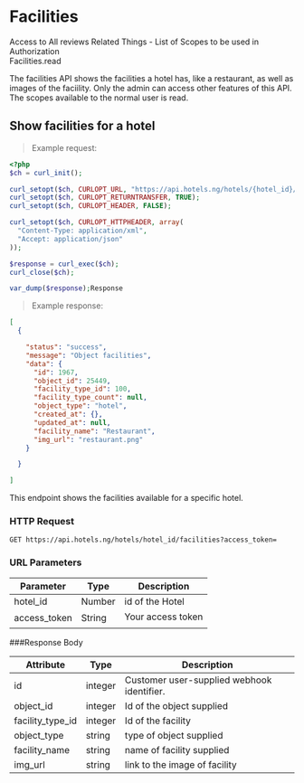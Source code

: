 # Facilities
Access to All reviews Related Things - List of Scopes to be used in Authorization<br>
Facilities.read

The facilities API shows the facilities a hotel has, like a restaurant, as well as images of the faciility. Only the admin can access other features of this API. The scopes available to the normal user is read.
## Show facilities for a hotel


> Example request:

```php
<?php
$ch = curl_init();

curl_setopt($ch, CURLOPT_URL, "https://api.hotels.ng/hotels/{hotel_id}/facilities?access_token=");
curl_setopt($ch, CURLOPT_RETURNTRANSFER, TRUE);
curl_setopt($ch, CURLOPT_HEADER, FALSE);

curl_setopt($ch, CURLOPT_HTTPHEADER, array(
  "Content-Type: application/xml",
  "Accept: application/json"
));

$response = curl_exec($ch);
curl_close($ch);

var_dump($response);Response
```

> Example response:

```json
[
  {

    "status": "success",
    "message": "Object facilities",
    "data": {
      "id": 1967,
      "object_id": 25449,
      "facility_type_id": 100,
      "facility_type_count": null,
      "object_type": "hotel",
      "created_at": {},
      "updated_at": null,
      "facility_name": "Restaurant",
      "img_url": "restaurant.png"
    }

  }

]
```

This endpoint shows the facilities available for a specific hotel.

### HTTP Request

`GET https://api.hotels.ng/hotels/hotel_id/facilities?access_token=`

### URL Parameters

Parameter | Type | Description
--------- | ------- | -----------
hotel_id | Number | id of the Hotel
access_token | String | Your access token



###Response Body

Attribute | Type | Description
--------- | ------- | -----------
        id| integer | Customer user-supplied webhook identifier.
object_id | integer | Id of the object supplied
facility_type_id| integer| Id of the facility
  object_type| string |type of object supplied
 facility_name| string | name of facility supplied
img_url | string | link to the image of facility

